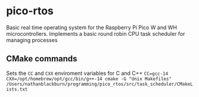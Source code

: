 # pico-rtos
Basic real time operating system for the Raspberry Pi Pico W and WH microcontrollers. Implements a basic round robin CPU task scheduler
for managing processes
## CMake commands
Sets the `CC` and `CXX` enviroment variables for C and C++
```CC=gcc-14 CXX=/opt/homebrew/opt/gcc/bin/g++-14 cmake -G "Unix Makefiles" /Users/nathanblackburn/programming/pico_rtos/src/task_scheduler/CMakeLists.txt```